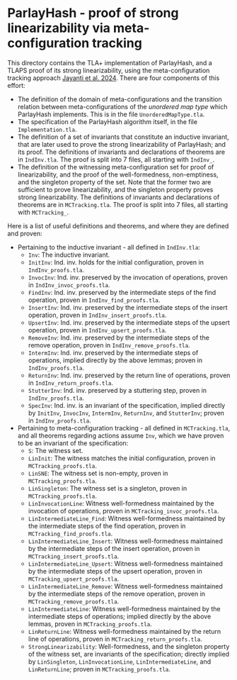 # ParlayHash - proof of strong linearizability via meta-configuration tracking

This directory contains the TLA+ implementation of ParlayHash, 
and a TLAPS proof of its strong linearizability, using the meta-configuration tracking approach
[Jayanti et al. 2024](https://dl.acm.org/doi/abs/10.1145/3632924). 
There are four components of this effort:
- The definition of the domain of meta-configurations and the transition relation between
  meta-configurations of the *unordered map type* which ParlayHash implements.
  This is in the file `UnorderedMapType.tla`.
- The specification of the ParlayHash algorithm itself, in the file `Implementation.tla`.
- The definition of a set of invariants that constitute an inductive invariant, 
  that are later used to prove the strong linearizability of ParlayHash; and its proof.
  The definitions of invariants and declarations of theorems are in `IndInv.tla`.
  The proof is split into 7 files, all starting with `IndInv_`.
  <!-- The theorem stating that the inductive invariant is an invariant of the specificiation is `SpecInv`.  -->
  <!-- The proof is split into 7 files, each containing a part of the proof. 
    - `IndInv_find_proofs.tla`: Ind. inv. preserved by the intermediate steps of the find operation.
    - `IndInv_insert_proofs.tla`: Ind. inv. preserved by the intermediate steps of the insert operation.
    - `IndInv_upsert_proofs.tla`: Ind. inv. preserved by the intermediate steps of the upsert operation.
    - `IndInv_remove_proofs.tla`: Ind. inv. preserved by the intermediate steps of the remove operation.
    - `IndInv_invoc_proofs.tla`: Ind. inv. preserved by the invocation of operations.
    - `IndInv_return_proofs.tla`: Ind. inv. preserved by the return line of operations.
    - `IndInv_proofs.tla`: Ind. inv. holds for the initial configuration, is preserved by a stuttering step, and 
       proof of `SpecInv`. -->
- The definition of the witnessing meta-configuration set for proof of linearizability,
  and the proof of the well-formedness, non-emptiness, and the singleton property of the set.
  Note that the former two are sufficient to prove linearizability, and the singleton property
  proves strong linearizability.
  The definitions of invariants and declarations of theorems are in `MCTracking.tla`.
  <!-- The theorem stating that the properties listed above are an invariant of the specificiation is `StrongLinearizability`. -->
  The proof is split into 7 files, all starting with `MCTracking_`.
    <!-- - `MCTracking_find_proofs.tla`: Well-formedness maintained by the intermediate steps of the find operation.
    - `MCTracking_insert_proofs.tla`: Well-formedness maintained by the intermediate steps of the insert operation.
    - `MCTracking_upsert_proofs.tla`: Well-formedness maintained by the intermediate steps of the upsert operation.
    - `MCTracking_remove_proofs.tla`: Well-formedness maintained by the intermediate steps of the remove operation.
    - `MCTracking_invoc_proofs.tla`: Well-formedness maintained by the invocation of operations.
    - `MCTracking_return_proofs.tla`: Well-formedness maintained by the return line of operations.
    - `MCTracking_proofs.tla`: Proof that the witness matches the initial configuration, is non-empty and a singleton, 
      proofs of miscellaneous lemmas, and proof of `StrongLinearizability`. -->

Here is a list of useful definitions and theorems, and where they are defined and proven:
- Pertaining to the inductive invariant - all defined in `IndInv.tla`:
    - `Inv`: The inductive invariant.
    - `InitInv`: Ind. inv. holds for the initial configuration, proven in `IndInv_proofs.tla`.
    - `InvocInv`: Ind. inv. preserved by the invocation of operations, proven in `IndInv_invoc_proofs.tla`.
    - `FindInv`: Ind. inv. preserved by the intermediate steps of the find operation, proven in `IndInv_find_proofs.tla`.
    - `InsertInv`: Ind. inv. preserved by the intermediate steps of the insert operation, proven in `IndInv_insert_proofs.tla`.
    - `UpsertInv`: Ind. inv. preserved by the intermediate steps of the upsert operation, proven in `IndInv_upsert_proofs.tla`.
    - `RemoveInv`: Ind. inv. preserved by the intermediate steps of the remove operation, proven in `IndInv_remove_proofs.tla`.
    - `IntermInv`: Ind. inv. preserved by the intermediate steps of operations, implied directly by the above lemmas; proven in `IndInv_proofs.tla`.
    - `ReturnInv`: Ind. inv. preserved by the return line of operations, proven in `IndInv_return_proofs.tla`.
    - `StutterInv`: Ind. inv. preserved by a stuttering step, proven in `IndInv_proofs.tla`.
    - `SpecInv`: Ind. inv. is an invariant of the specification, implied directly by `InitInv`, `InvocInv`, `IntermInv`, `ReturnInv`, and `StutterInv`; proven in `IndInv_proofs.tla`.
- Pertaining to meta-configuration tracking - all defined in `MCTracking.tla`, 
  and all theorems regarding actions assume `Inv`, which we have proven to be an invariant of the specification:
    - `S`: The witness set.
    - `LinInit`: The witness matches the initial configuration, proven in `MCTracking_proofs.tla`.
    - `LinSNE`: The witness set is non-empty, proven in `MCTracking_proofs.tla`.
    - `LinSingleton`: The witness set is a singleton, proven in `MCTracking_proofs.tla`.
    - `LinInvocationLine`: Witness well-formedness maintained by the invocation of operations, proven in `MCTracking_invoc_proofs.tla`.
    - `LinIntermediateLine_Find`: Witness well-formedness maintained by the intermediate steps of the find operation, proven in `MCTracking_find_proofs.tla`.
    - `LinIntermediateLine_Insert`: Witness well-formedness maintained by the intermediate steps of the insert operation, proven in `MCTracking_insert_proofs.tla`.
    - `LinIntermediateLine_Upsert`: Witness well-formedness maintained by the intermediate steps of the upsert operation, proven in `MCTracking_upsert_proofs.tla`.
    - `LinIntermediateLine_Remove`: Witness well-formedness maintained by the intermediate steps of the remove operation, proven in `MCTracking_remove_proofs.tla`.
    - `LinIntermediateLine`: Witness well-formedness maintained by the intermediate steps of operations; 
    implied directly by the above lemmas, proven in `MCTracking_proofs.tla`.
    - `LinReturnLine`: Witness well-formedness maintained by the return line of operations, proven in `MCTracking_return_proofs.tla`.
    - `StrongLinearizability`: Well-formedness, and the singleton property of the witness set, are invariants of the specification; directly implied by `LinSingleton`, `LinInvocationLine`, `LinIntermediateLine`, and `LinReturnLine`; proven in `MCTracking_proofs.tla`.
